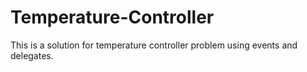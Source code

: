 # Temperature-Controller

This is a solution for temperature controller problem using events and delegates.
